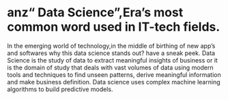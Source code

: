 # anz“ Data Science”,Era’s most common word used in IT-tech fields.
In the emerging world of technology,in the middle of birthing of new app’s and softwares why this data science stands out? have a sneak peek.
Data Science is the study of data to extract meaningful insights of business or it is the domain of study that deals with vast volumes of data using modern tools and techniques to find unseen patterns, derive meaningful information and make business definition. Data science uses complex machine learning algorithms to build predictive models.
